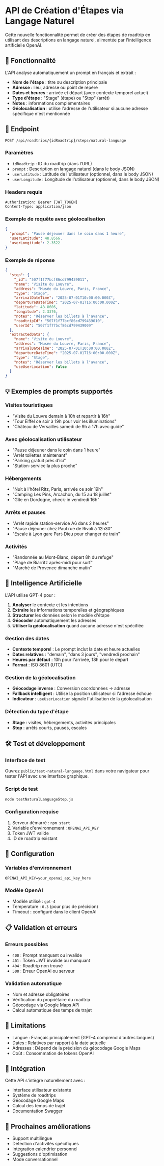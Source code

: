 # API de Création d'Étapes via Langage Naturel

Cette nouvelle fonctionnalité permet de créer des étapes de roadtrip en utilisant des descriptions en langage naturel, alimentée par l'intelligence artificielle OpenAI.

## 🚀 Fonctionnalité

L'API analyse automatiquement un prompt en français et extrait :
- **Nom de l'étape** : titre ou description principale
- **Adresse** : lieu, adresse ou point de repère
- **Dates et heures** : arrivée et départ (avec contexte temporel actuel)
- **Type d'étape** : "Stage" (étape) ou "Stop" (arrêt)
- **Notes** : informations complémentaires
- **Géolocalisation** : utilise l'adresse de l'utilisateur si aucune adresse spécifique n'est mentionnée

## 📍 Endpoint

```
POST /api/roadtrips/{idRoadtrip}/steps/natural-language
```

### Paramètres
- `idRoadtrip` : ID du roadtrip (dans l'URL)
- `prompt` : Description en langage naturel (dans le body JSON)
- `userLatitude` : Latitude de l'utilisateur (optionnel, dans le body JSON)
- `userLongitude` : Longitude de l'utilisateur (optionnel, dans le body JSON)

### Headers requis
```
Authorization: Bearer {JWT_TOKEN}
Content-Type: application/json
```

### Exemple de requête avec géolocalisation
```json
{
  "prompt": "Pause déjeuner dans le coin dans 1 heure",
  "userLatitude": 48.8566,
  "userLongitude": 2.3522
}
```

### Exemple de réponse
```json
{
  "step": {
    "_id": "507f1f77bcf86cd799439011",
    "name": "Visite du Louvre",
    "address": "Musée du Louvre, Paris, France",
    "type": "Stage",
    "arrivalDateTime": "2025-07-01T10:00:00.000Z",
    "departureDateTime": "2025-07-01T16:00:00.000Z",
    "latitude": 48.8606,
    "longitude": 2.3376,
    "notes": "Réserver les billets à l'avance",
    "roadtripId": "507f1f77bcf86cd799439010",
    "userId": "507f1f77bcf86cd799439009"
  },
  "extractedData": {
    "name": "Visite du Louvre",
    "address": "Musée du Louvre, Paris, France",
    "arrivalDateTime": "2025-07-01T10:00:00.000Z",
    "departureDateTime": "2025-07-01T16:00:00.000Z",
    "type": "Stage",
    "notes": "Réserver les billets à l'avance",
    "useUserLocation": false
  }
}
```

## 💡 Exemples de prompts supportés

### Visites touristiques
- "Visite du Louvre demain à 10h et repartir à 16h"
- "Tour Eiffel ce soir à 19h pour voir les illuminations"
- "Château de Versailles samedi de 9h à 17h avec guide"

### Avec géolocalisation utilisateur
- "Pause déjeuner dans le coin dans 1 heure"
- "Arrêt toilettes maintenant"
- "Parking gratuit près d'ici"
- "Station-service la plus proche"

### Hébergements
- "Nuit à l'hôtel Ritz, Paris, arrivée ce soir 19h"
- "Camping Les Pins, Arcachon, du 15 au 18 juillet"
- "Gîte en Dordogne, check-in vendredi 16h"

### Arrêts et pauses
- "Arrêt rapide station-service A6 dans 2 heures"
- "Pause déjeuner chez Paul rue de Rivoli à 12h30"
- "Escale à Lyon gare Part-Dieu pour changer de train"

### Activités
- "Randonnée au Mont-Blanc, départ 8h du refuge"
- "Plage de Biarritz après-midi pour surf"
- "Marché de Provence dimanche matin"

## 🤖 Intelligence Artificielle

L'API utilise GPT-4 pour :
1. **Analyser** le contexte et les intentions
2. **Extraire** les informations temporelles et géographiques
3. **Structurer** les données selon le modèle d'étape
4. **Géocoder** automatiquement les adresses
5. **Utiliser la géolocalisation** quand aucune adresse n'est spécifiée

### Gestion des dates
- **Contexte temporel** : Le prompt inclut la date et heure actuelles
- **Dates relatives** : "demain", "dans 3 jours", "vendredi prochain"
- **Heures par défaut** : 10h pour l'arrivée, 18h pour le départ
- **Format** : ISO 8601 (UTC)

### Gestion de la géolocalisation
- **Géocodage inverse** : Conversion coordonnées → adresse
- **Fallback intelligent** : Utilise la position utilisateur si l'adresse échoue
- **Indicateur** : `useUserLocation` signale l'utilisation de la géolocalisation

### Détection du type d'étape
- **Stage** : visites, hébergements, activités principales
- **Stop** : arrêts courts, pauses, escales

## 🛠️ Test et développement

### Interface de test
Ouvrez `public/test-natural-language.html` dans votre navigateur pour tester l'API avec une interface graphique.

### Script de test
```bash
node testNaturalLanguageStep.js
```

### Configuration requise
1. Serveur démarré : `npm start`
2. Variable d'environnement : `OPENAI_API_KEY`
3. Token JWT valide
4. ID de roadtrip existant

## 🔧 Configuration

### Variables d'environnement
```env
OPENAI_API_KEY=your_openai_api_key_here
```

### Modèle OpenAI
- Modèle utilisé : `gpt-4`
- Temperature : `0.3` (pour plus de précision)
- Timeout : configuré dans le client OpenAI

## 📋 Validation et erreurs

### Erreurs possibles
- `400` : Prompt manquant ou invalide
- `401` : Token JWT invalide ou manquant
- `404` : Roadtrip non trouvé
- `500` : Erreur OpenAI ou serveur

### Validation automatique
- Nom et adresse obligatoires
- Vérification du propriétaire du roadtrip
- Géocodage via Google Maps API
- Calcul automatique des temps de trajet

## 🚦 Limitations

- Langue : Français principalement (GPT-4 comprend d'autres langues)
- Dates : Relatives par rapport à la date actuelle
- Adresses : Dépend de la précision du géocodage Google Maps
- Coût : Consommation de tokens OpenAI

## 🔄 Intégration

Cette API s'intègre naturellement avec :
- Interface utilisateur existante
- Système de roadtrips
- Géocodage Google Maps
- Calcul des temps de trajet
- Documentation Swagger

## 📝 Prochaines améliorations

- Support multilingue
- Détection d'activités spécifiques
- Intégration calendrier personnel
- Suggestions d'optimisation
- Mode conversationnel
